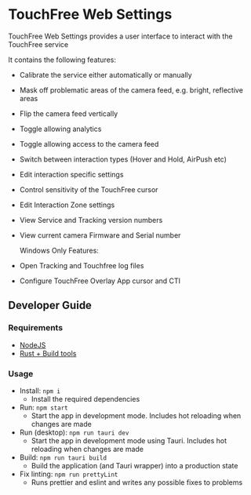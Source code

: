 # TouchFree Web Settings

TouchFree Web Settings provides a user interface to interact with the TouchFree service

It contains the following features:

-   Calibrate the service either automatically or manually
-   Mask off problematic areas of the camera feed, e.g. bright, reflective areas
-   Flip the camera feed vertically
-   Toggle allowing analytics
-   Toggle allowing access to the camera feed
-   Switch between interaction types (Hover and Hold, AirPush etc)
-   Edit interaction specific settings
-   Control sensitivity of the TouchFree cursor
-   Edit Interaction Zone settings
-   View Service and Tracking version numbers
-   View current camera Firmware and Serial number

    Windows Only Features:

-   Open Tracking and Touchfree log files
-   Configure TouchFree Overlay App cursor and CTI

## Developer Guide

### Requirements

-   [NodeJS](https://nodejs.dev/)
-   [Rust + Build tools](https://tauri.app/v1/guides/getting-started/prerequisites)

### Usage

-   Install: `npm i`
    -   Install the required dependencies
-   Run: `npm start`
    -   Start the app in development mode. Includes hot reloading when changes are made
-   Run (desktop): `npm run tauri dev`
    -   Start the app in development mode using Tauri. Includes hot reloading when changes are made
-   Build: `npm run tauri build`
    -   Build the application (and Tauri wrapper) into a production state
-   Fix linting: `npm run prettyLint`
    -   Runs prettier and eslint and writes any possible fixes to problems
